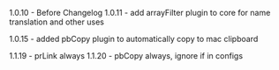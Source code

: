 1.0.10 - Before Changelog
1.0.11 - add arrayFilter plugin to core for name translation and other uses

1.0.15 - added pbCopy plugin to automatically copy to mac clipboard

1.1.19 - prLink always
1.1.20 - pbCopy always, ignore if in configs